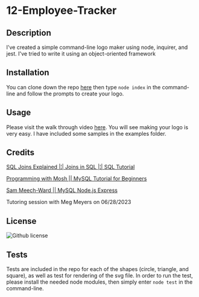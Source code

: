 # 12-Employee-Tracker

## Description

I've created a simple command-line logo maker using node, inquirer, and jest. I've tried to write it using an object-oriented framework

## Installation

You can clone down the repo [here](https://github.com/aimeedarling/SVG-Logo-Maker) then type `node index` in the command-line and follow the prompts to create your logo.

## Usage

Please visit the walk through video [here](https://drive.google.com/file/d/1_q-SODgCacndWGw6ddplJ9fimAuyr9V2/view).
You will see making your logo is very easy. I have included some samples in the examples folder. 

## Credits

[SQL Joins Explained |¦| Joins in SQL |¦| SQL Tutorial](https://www.youtube.com/watch?v=9yeOJ0ZMUYw&ab_channel=Socratica)

[Programming with Mosh || MySQL Tutorial for Beginners](https://www.youtube.com/watch?v=7S_tz1z_5bA&ab_channel=ProgrammingwithMosh)

[Sam Meech-Ward || MySQL Node.js Express](https://www.youtube.com/watch?v=Hej48pi_lOc&ab_channel=SamMeech-Ward)


Tutoring session with Meg Meyers on 06/28/2023


## License

![Github license](https://img.shields.io/badge/license-MIT-pink.svg)

## Tests

Tests are included in the repo for each of the shapes (circle, triangle, and square), as well as test for rendering of the svg file. In order to run the test, please install the needed node modules, then simply enter `node test` in the command-line.

